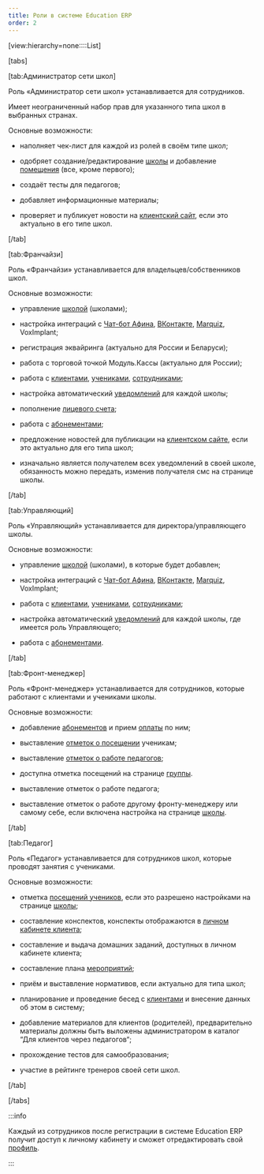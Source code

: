 ```yaml
---
title: Роли в системе Education ERP
order: 2
---
```


[view:hierarchy=none::::List]

[tabs]

[tab:Администратор сети школ]

Роль «Администратор сети школ» устанавливается для сотрудников.

Имеет неограниченный набор прав для указанного типа школ в выбранных странах.

Основные возможности:

-  наполняет чек-лист для каждой из ролей в своём типе школ;

-  одобряет создание/редактирование [школы](https://informa.gitbook.io/education-erp/nachalo-raboty/shkola) и добавление [помещения](https://informa.gitbook.io/education-erp/nachalo-raboty/shkola/pomeshenie) (все, кроме первого);

-  создаёт тесты для педагогов;

-  добавляет информационные материалы;

-  проверяет и публикует новости на [клиентский сайт](https://informa.gitbook.io/education-erp/master/osnovnye-ponyatiya/klientskii-sait), если это актуально в его типе школ.

[/tab]

[tab:Франчайзи]

Роль «Франчайзи» устанавливается для владельцев/собственников школ.

Основные возможности:

-  управление [школой](https://informa.gitbook.io/education-erp/nachalo-raboty/shkola) (школами);

-  настройка интеграций с [Чат-бот Афина](https://informa.gitbook.io/education-erp/chat-bot-afina), [ВКонтакте](https://informa.gitbook.io/education-erp/chat-bot-afina/afina-vkontakte), [Marquiz](https://informa.gitbook.io/education-erp/integracii/marquiz), VoxImplant;

-  регистрация эквайринга (актуально для России и Беларуси);

-  работа с торговой точкой Модуль.Кассы (актуально для России);

-  работа с [клиентами](https://informa.gitbook.io/education-erp/klienty), [учениками](https://informa.gitbook.io/education-erp/ucheniki), [сотрудниками](https://informa.gitbook.io/education-erp/nachalo-raboty/shkola/sotrudniki);

-  настройка автоматический [уведомлений](https://informa.gitbook.io/education-erp/uvedomleniya) для каждой школы;

-  пополнение [лицевого счета](https://informa.gitbook.io/education-erp/master/osnovnye-ponyatiya/licevoi-schyot);

-  работа с [абонементами](https://informa.gitbook.io/education-erp/abonementy);

-  предложение новостей для публикации на [клиентском сайте](https://informa.gitbook.io/education-erp/master/osnovnye-ponyatiya/klientskii-sait), если это актуально для его типа школ;

-  изначально является получателем всех уведомлений в своей школе, обязанность можно передать, изменив получателя смс на странице школы.

[/tab]

[tab:Управляющий]

Роль «Управляющий» устанавливается для директора/управляющего школы.

Основные возможности:

-  управление [школой](https://informa.gitbook.io/education-erp/nachalo-raboty/shkola) (школами), в которые будет добавлен;

-  настройка интеграций с [Чат-бот Афина](https://informa.gitbook.io/education-erp/chat-bot-afina), [ВКонтакте](https://informa.gitbook.io/education-erp/chat-bot-afina/afina-vkontakte), [Marquiz](https://informa.gitbook.io/education-erp/integracii/marquiz), VoxImplant;

-  работа с [клиентами](https://informa.gitbook.io/education-erp/klienty), [учениками](https://informa.gitbook.io/education-erp/ucheniki), [сотрудниками](https://informa.gitbook.io/education-erp/nachalo-raboty/shkola/sotrudniki);

-  настройка автоматический [уведомлений](https://informa.gitbook.io/education-erp/uvedomleniya) для каждой школы, где имеется роль Управляющего;

-  работа с [абонементами](https://informa.gitbook.io/education-erp/abonementy).

[/tab]

[tab:Фронт-менеджер]

Роль «Фронт-менеджер» устанавливается для сотрудников, которые работают с клиентами и учениками школы.

Основные возможности:

-  добавление [абонементов](https://informa.gitbook.io/education-erp/abonementy) и прием [оплаты](https://informa.gitbook.io/education-erp/abonementy/sposoby-oplaty) по ним;

-  выставление [отметок о посещении](https://informa.gitbook.io/education-erp/nachalo-raboty/shkola/gruppa/poseshaemost-uchenikov) ученикам;

-  выставление [отметок о работе педагогов](https://informa.gitbook.io/education-erp/nachalo-raboty/shkola/gruppa/rabota-pedagogov);

-  доступна отметка посещений на странице [группы](https://informa.gitbook.io/education-erp/nachalo-raboty/shkola/gruppa).

-  выставление отметок о работе педагога;

-  выставление отметок о работе другому фронту-менеджеру или самому себе, если включена настройка на странице [школы](https://informa.gitbook.io/education-erp/nachalo-raboty/shkola).

[/tab]

[tab:Педагог]

Роль «Педагог» устанавливается для сотрудников школ, которые проводят занятия с учениками.

Основные возможности:

-  отметка [посещений учеников](https://informa.gitbook.io/education-erp/nachalo-raboty/shkola/gruppa/poseshaemost-uchenikov), если это разрешено настройками на странице [школы](https://informa.gitbook.io/education-erp/nachalo-raboty/shkola);

-  составление конспектов, конспекты отображаются в [личном кабинете клиента](https://informa.gitbook.io/education-erp/klienty/lichnyi-kabinet-klienta);

-  составление и выдача домашних заданий, доступных в личном кабинете клиента;

-  составление плана [мероприятий](https://informa.gitbook.io/education-erp/nachalo-raboty/shkola/meropriyatiya);

-  приём и выставление нормативов, если актуально для типа школ;

-  планирование и проведение бесед с [клиентами](https://informa.gitbook.io/education-erp/klienty) и внесение данных об этом в систему;

-  добавление материалов для клиентов (родителей), предварительно материалы должны быть выложены администратором в каталог “Для клиентов через педагогов“;

-  прохождение тестов для самообразования;

-  участие в рейтинге тренеров своей сети школ.

[/tab]

[/tabs]

:::info 

Каждый из сотрудников после регистрации в системе Education ERP получит доступ к личному кабинету и сможет отредактировать свой [профиль](https://informa.gitbook.io/education-erp/master/osnovnye-ponyatiya/profil).

:::


